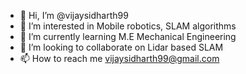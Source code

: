 - 👋 Hi, I’m @vijaysidharth99
- 👀 I’m interested in Mobile robotics, SLAM algorithms
- 🌱 I’m currently learning M.E Mechanical Engineering
- 💞️ I’m looking to collaborate on Lidar based SLAM
- 📫 How to reach me vijaysidharth99@gmail.com

<!---
vijaysidharth99/vijaysidharth99 is a ✨ special ✨ repository because its `README.md` (this file) appears on your GitHub profile.
You can click the Preview link to take a look at your changes.
--->
